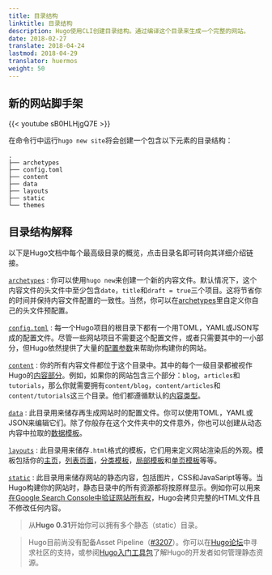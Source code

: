 ```yaml
---
title: 目录结构
linktitle: 目录结构
description: Hugo使用CLI创建目录结构。通过编译这个目录来生成一个完整的网站。
date: 2018-02-27
translate: 2018-04-24
lastmod: 2018-04-29
translator: huermos
weight: 50
---
```


## 新的网站脚手架

{{< youtube sB0HLHjgQ7E >}}

在命令行中运行`hugo new site`将会创建一个包含以下元素的目录结构：

```
.
├── archetypes
├── config.toml
├── content
├── data
├── layouts
├── static
└── themes
```

## 目录结构解释

以下是Hugo文档中每个最高级目录的概览，点击目录名即可转向其详细介绍链接。

[`archetypes`](/content-management/archetypes/)
: 你可以使用`hugo new`来创建一个新的内容文件。默认情况下，这个内容文件的头文件中至少包含`date`，`title`和`draft = true`三个项目。这将节省你的时间并保持内容文件配置的一致性。当然，你可以在[archetypes](/content-management/archetypes/)里自定义你自己的头文件预配置。

[`config.toml`](/getting-started/configuration/)
: 每一个Hugo项目的根目录下都有一个用TOML，YAML或JSON写成的配置文件。尽管一些网站项目不需要这个配置文件，或者只需要其中的一小部分，但Hugo依然提供了大量的[配置参数](/getting-started/configuration/#配置参数)来帮助你构建你的网站。

[`content`](/content-management/organization/)
: 你的所有内容文件都位于这个目录中。其中的每个一级目录都被视作Hugo的[内容部分](/content-management/sections/)。例如，如果你的网站包含三个部分：`blog`，`articles`和`tutorials`，那么你就需要拥有`content/blog`，`content/articles`和`content/tutorials`这三个目录。他们都遵循默认的[内容类型](/content-management/types/)。

[`data`](/templates/data-templates/)
: 此目录用来储存再生成网站时的配置文件。你可以使用TOML，YAML或JSON来编辑它们。除了你般存在这个文件夹中的文件意外，你也可以创建从动态内容中拉取的[数据模板](/templates/data-templates/)。

[`layouts`](/templates/)
: 此目录用来储存`.html`格式的模板，它们用来定义网站渲染后的外观。模板包括你的[主页](/templates/homepage/)，[列表页面](/templates/list/)，[分类模板](templates/taxonomy-templates/)，[局部模板](/templates/partials/)和[单页模板](/templates/single-page-templates/)等等。

[`static`](/content-management/static-files/)
: 此目录用来储存网站的静态内容，包括图片，CSS和JavaSaript等等。当Hugo构建你的网站时，静态目录中的所有资源都将按原样显示。例如你可以用来[在Google Search Console中验证网站所有权](https://support.google.com/analytics/answer/1142414)，Hugo会拷贝完整的HTML文件且不修改任何内容。

> 从**Hugo 0.31**开始你可以拥有多个静态（static）目录。

> Hugo目前尚没有配备Asset Pipeline（[#3207](https://github.com/gohugoio/hugo/issues/3207)）。你可以在[Hugo论坛](https://discourse.gohugo.io)中寻求社区的支持，或参阅[Hugo入门工具包](/tools/starter-kits/)了解Hugo的开发者如何管理静态资源。